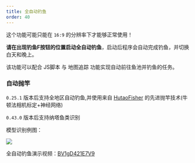 ```yaml
---
title: 全自动钓鱼
order: 40
---
```


这个功能可能只能在 `16:9` 的分辨率下才能够正常使用！

**请在出现钓鱼F按钮的位置启动全自动钓鱼**，启动后程序会自动完成钓鱼，并切换白天和晚上。

该功能可以配合 JS脚本 与 地图追踪 功能实现自动前往鱼池并钓鱼的任务。

### 自动抛竿

`0.25.1` 版本后支持全地区自动钓鱼,并使用来自 [HutaoFisher](https://github.com/myHuTao-qwq/HutaoFisher) 的先进抛竿技术(牛顿法相机标定+神经网络)

`0.43.0` 版本后支持纳塔鱼类识别

模型识别例图：

![](https://img.alicdn.com/imgextra/i2/2042484851/O1CN01JZLd8q1lhoDwPF4wo_!!2042484851.jpg)

全自动钓鱼演示视频：[BV1gD421E7V9](https://www.bilibili.com/video/BV1gD421E7V9)

